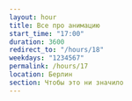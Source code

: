 ```yaml
---
layout: hour
title: Все про анимацию
start_time: "17:00"
duration: 3600
redirect_to: "/hours/18"
weekdays: "1234567"
permalink: /hours/17
location: Берлин
section: Чтобы это ни значило  
---
```

